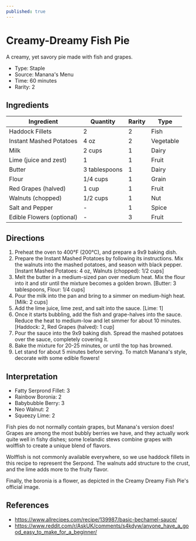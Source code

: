 ```yaml
---
published: true
---
```


# Creamy-Dreamy Fish Pie

A creamy, yet savory pie made with fish and grapes.

* Type: Staple
* Source: Manana's Menu
* Time: 60 minutes
* Rarity: 2

## Ingredients

| Ingredient           | Quantity       | Rarity | Type      |
| -------------------- | -------------- | ------ | --------- |
| Haddock Fillets      | 2              | 2      | Fish      |
| Instant Mashed Potatoes | 4 oz        | 2      | Vegetable |
| Milk                 | 2 cups         | 1      | Dairy     |
| Lime (juice and zest) | 1             | 1      | Fruit     |
| Butter               | 3 tablespoons  | 1      | Dairy     |
| Flour                | 1/4 cups       | 1      | Grain     |
| Red Grapes (halved)  | 1 cup          | 1      | Fruit     |
| Walnuts (chopped)    | 1/2 cups       | 1      | Nut       |
| Salt and Pepper      | -              | 1      | Spice     |
| Edible Flowers (optional) | -         | 3      | Fruit     |

## Directions

1. Preheat the oven to 400°F (200°C), and prepare a 9x9 baking dish.
2. Prepare the Instant Mashed Potatoes by following its instructions. Mix the walnuts into the mashed potatoes, and season with black pepper. [Instant Mashed Potatoes: 4 oz, Walnuts (chopped): 1/2 cups]
3. Melt the butter in a medium-sized pan over medium heat. Mix the flour into it and stir until the mixture becomes a golden brown. [Butter: 3 tablespoons, Flour: 1/4 cups]
4. Pour the milk into the pan and bring to a simmer on medium-high heat. [Milk: 2 cups]
5. Add the lime juice, lime zest, and salt into the sauce. [Lime: 1]
6. Once it starts bubbling, add the fish and grape-halves into the sauce. Reduce the heat to medium-low and let simmer for about 10 minutes. [Haddock: 2, Red Grapes (halved): 1 cup]
7. Pour the sauce into the 9x9 baking dish. Spread the mashed potatoes over the sauce, completely covering it.
8. Bake the mixture for 20-25 minutes, or until the top has browned.
9. Let stand for about 5 minutes before serving. To match Manana's style, decorate with some edible flowers!

## Interpretation

* Fatty Serprond Fillet: 3
* Rainbow Boronia: 2
* Babybubble Berry: 3
* Neo Walnut: 2
* Squeezy Lime: 2

Fish pies do not normally contain grapes, but Manana's version does! Grapes are among the most bubbly berries we have, and they actually work quite well in fishy dishes; some Icelandic stews combine grapes with wolffish to create a unique blend of flavors.

Wolffish is not commonly available everywhere, so we use haddock fillets in this recipe to represent the Serpond. The walnuts add structure to the crust, and the lime adds more to the fruity flavor.

Finally, the boronia is a flower, as depicted in the Creamy Dreamy Fish Pie's official image.

## References

* https://www.allrecipes.com/recipe/139987/basic-bechamel-sauce/
* https://www.reddit.com/r/AskUK/comments/s4kdyw/anyone_have_a_good_easy_to_make_for_a_beginner/
